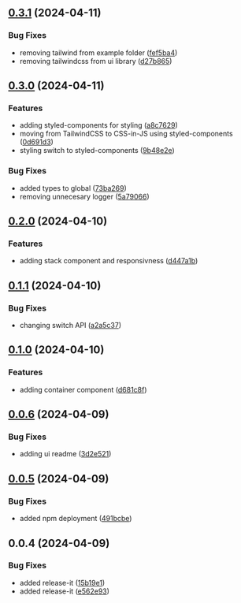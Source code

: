 

## [0.3.1](https://github.com/maitzeth/maitzeth-ui/compare/0.3.0...0.3.1) (2024-04-11)


### Bug Fixes

* removing tailwind from example folder ([fef5ba4](https://github.com/maitzeth/maitzeth-ui/commit/fef5ba44b322ca44db698c379e5d25b1954570af))
* removing tailwindcss from ui library ([d27b865](https://github.com/maitzeth/maitzeth-ui/commit/d27b865594d7a7924a2524388c5deec75b6f2c05))

## [0.3.0](https://github.com/maitzeth/maitzeth-ui/compare/0.2.0...0.3.0) (2024-04-11)


### Features

* adding styled-components for styling ([a8c7629](https://github.com/maitzeth/maitzeth-ui/commit/a8c762909854df1e4e24b1c4fb03411aaf23f085))
* moving from TailwindCSS to CSS-in-JS using styled-components ([0d691d3](https://github.com/maitzeth/maitzeth-ui/commit/0d691d3936d99c75ec14bdca5a046b6d50dee3aa))
* styling switch to styled-components ([9b48e2e](https://github.com/maitzeth/maitzeth-ui/commit/9b48e2e97b0f9d009a5261459bfdb22098957753))


### Bug Fixes

* added types to global ([73ba269](https://github.com/maitzeth/maitzeth-ui/commit/73ba269db31672efc99bbcdb60e305cb54e071da))
* removing unnecesary logger ([5a79066](https://github.com/maitzeth/maitzeth-ui/commit/5a7906601c5b224369aef44dac8fcc465abaee25))

## [0.2.0](https://github.com/maitzeth/maitzeth-ui/compare/0.1.1...0.2.0) (2024-04-10)


### Features

* adding stack component and responsivness ([d447a1b](https://github.com/maitzeth/maitzeth-ui/commit/d447a1bb18e8f58e4198e6665da24d53b02066cd))

## [0.1.1](https://github.com/maitzeth/maitzeth-ui/compare/0.1.0...0.1.1) (2024-04-10)


### Bug Fixes

* changing switch API ([a2a5c37](https://github.com/maitzeth/maitzeth-ui/commit/a2a5c37983375475d93403097399070050110bc6))

## [0.1.0](https://github.com/maitzeth/maitzeth-ui/compare/0.0.6...0.1.0) (2024-04-10)


### Features

* adding container component ([d681c8f](https://github.com/maitzeth/maitzeth-ui/commit/d681c8fd9fad1fd618e8f4c2a2dbbabfec4504b0))

## [0.0.6](https://github.com/maitzeth/maitzeth-ui/compare/0.0.5...0.0.6) (2024-04-09)


### Bug Fixes

* adding ui readme ([3d2e521](https://github.com/maitzeth/maitzeth-ui/commit/3d2e52112471d0ee2febbc474e344103ae5af4fa))

## [0.0.5](https://github.com/maitzeth/maitzeth-ui/compare/0.0.4...0.0.5) (2024-04-09)


### Bug Fixes

* added npm deployment ([491bcbe](https://github.com/maitzeth/maitzeth-ui/commit/491bcbe89580d341e737e42b5974e5cef7f0302b))

## 0.0.4 (2024-04-09)


### Bug Fixes

* added release-it ([15b19e1](https://github.com/maitzeth/maitzeth-ui/commit/15b19e1af8d18d30e93c566128a987df8b90fb07))
* added release-it ([e562e93](https://github.com/maitzeth/maitzeth-ui/commit/e562e93f6b387225e6da433ff7e6e5e1536d4670))
